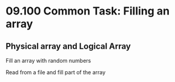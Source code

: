 # 09.100 Common Task: Filling an array

## Physical array and Logical Array

Fill an array with random numbers

Read from a file and fill part of the array

